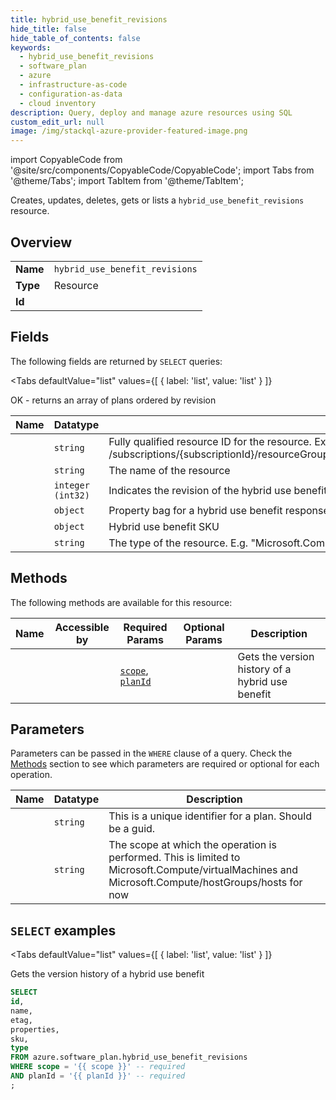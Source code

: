 ```yaml
--- 
title: hybrid_use_benefit_revisions
hide_title: false
hide_table_of_contents: false
keywords:
  - hybrid_use_benefit_revisions
  - software_plan
  - azure
  - infrastructure-as-code
  - configuration-as-data
  - cloud inventory
description: Query, deploy and manage azure resources using SQL
custom_edit_url: null
image: /img/stackql-azure-provider-featured-image.png
---
```


import CopyableCode from '@site/src/components/CopyableCode/CopyableCode';
import Tabs from '@theme/Tabs';
import TabItem from '@theme/TabItem';

Creates, updates, deletes, gets or lists a <code>hybrid_use_benefit_revisions</code> resource.

## Overview
<table><tbody>
<tr><td><b>Name</b></td><td><code>hybrid_use_benefit_revisions</code></td></tr>
<tr><td><b>Type</b></td><td>Resource</td></tr>
<tr><td><b>Id</b></td><td><CopyableCode code="azure.software_plan.hybrid_use_benefit_revisions" /></td></tr>
</tbody></table>

## Fields

The following fields are returned by `SELECT` queries:

<Tabs
    defaultValue="list"
    values={[
        { label: 'list', value: 'list' }
    ]}
>
<TabItem value="list">

OK - returns an array of plans ordered by revision

<table>
<thead>
    <tr>
    <th>Name</th>
    <th>Datatype</th>
    <th>Description</th>
    </tr>
</thead>
<tbody>
<tr>
    <td><CopyableCode code="id" /></td>
    <td><code>string</code></td>
    <td>Fully qualified resource ID for the resource. Ex - /subscriptions/&#123;subscriptionId&#125;/resourceGroups/&#123;resourceGroupName&#125;/providers/&#123;resourceProviderNamespace&#125;/&#123;resourceType&#125;/&#123;resourceName&#125;</td>
</tr>
<tr>
    <td><CopyableCode code="name" /></td>
    <td><code>string</code></td>
    <td>The name of the resource</td>
</tr>
<tr>
    <td><CopyableCode code="etag" /></td>
    <td><code>integer (int32)</code></td>
    <td>Indicates the revision of the hybrid use benefit</td>
</tr>
<tr>
    <td><CopyableCode code="properties" /></td>
    <td><code>object</code></td>
    <td>Property bag for a hybrid use benefit response</td>
</tr>
<tr>
    <td><CopyableCode code="sku" /></td>
    <td><code>object</code></td>
    <td>Hybrid use benefit SKU</td>
</tr>
<tr>
    <td><CopyableCode code="type" /></td>
    <td><code>string</code></td>
    <td>The type of the resource. E.g. "Microsoft.Compute/virtualMachines" or "Microsoft.Storage/storageAccounts"</td>
</tr>
</tbody>
</table>
</TabItem>
</Tabs>

## Methods

The following methods are available for this resource:

<table>
<thead>
    <tr>
    <th>Name</th>
    <th>Accessible by</th>
    <th>Required Params</th>
    <th>Optional Params</th>
    <th>Description</th>
    </tr>
</thead>
<tbody>
<tr>
    <td><a href="#list"><CopyableCode code="list" /></a></td>
    <td><CopyableCode code="select" /></td>
    <td><a href="#parameter-scope"><code>scope</code></a>, <a href="#parameter-planId"><code>planId</code></a></td>
    <td></td>
    <td>Gets the version history of a hybrid use benefit</td>
</tr>
</tbody>
</table>

## Parameters

Parameters can be passed in the `WHERE` clause of a query. Check the [Methods](#methods) section to see which parameters are required or optional for each operation.

<table>
<thead>
    <tr>
    <th>Name</th>
    <th>Datatype</th>
    <th>Description</th>
    </tr>
</thead>
<tbody>
<tr id="parameter-planId">
    <td><CopyableCode code="planId" /></td>
    <td><code>string</code></td>
    <td>This is a unique identifier for a plan. Should be a guid.</td>
</tr>
<tr id="parameter-scope">
    <td><CopyableCode code="scope" /></td>
    <td><code>string</code></td>
    <td>The scope at which the operation is performed. This is limited to Microsoft.Compute/virtualMachines and Microsoft.Compute/hostGroups/hosts for now</td>
</tr>
</tbody>
</table>

## `SELECT` examples

<Tabs
    defaultValue="list"
    values={[
        { label: 'list', value: 'list' }
    ]}
>
<TabItem value="list">

Gets the version history of a hybrid use benefit

```sql
SELECT
id,
name,
etag,
properties,
sku,
type
FROM azure.software_plan.hybrid_use_benefit_revisions
WHERE scope = '{{ scope }}' -- required
AND planId = '{{ planId }}' -- required
;
```
</TabItem>
</Tabs>
